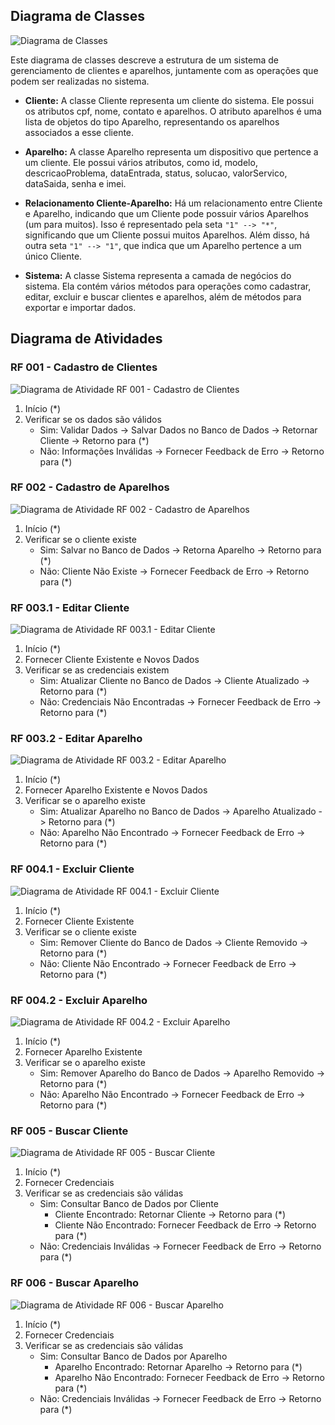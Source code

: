 ## Diagrama de Classes
![Diagrama de Classes](./imgs/diagramClass.png)

Este diagrama de classes descreve a estrutura de um sistema de gerenciamento de clientes e aparelhos, juntamente com as operações que podem ser realizadas no sistema.

- **Cliente:** A classe Cliente representa um cliente do sistema. Ele possui os atributos cpf, nome, contato e aparelhos. O atributo aparelhos é uma lista de objetos do tipo Aparelho, representando os aparelhos associados a esse cliente.

- **Aparelho:** A classe Aparelho representa um dispositivo que pertence a um cliente. Ele possui vários atributos, como id, modelo, descricaoProblema, dataEntrada, status, solucao, valorServico, dataSaida, senha e imei.

- **Relacionamento Cliente-Aparelho:** Há um relacionamento entre Cliente e Aparelho, indicando que um Cliente pode possuir vários Aparelhos (um para muitos). Isso é representado pela seta `"1" --> "*"`, significando que um Cliente possui muitos Aparelhos. Além disso, há outra seta `"1" --> "1"`, que indica que um Aparelho pertence a um único Cliente.

- **Sistema:** A classe Sistema representa a camada de negócios do sistema. Ela contém vários métodos para operações como cadastrar, editar, excluir e buscar clientes e aparelhos, além de métodos para exportar e importar dados.


## Diagrama de Atividades

### RF 001 - Cadastro de Clientes

![Diagrama de Atividade RF 001 - Cadastro de Clientes](./imgs/RF001.png)

1. Início (*)
2. Verificar se os dados são válidos
   - Sim: Validar Dados -> Salvar Dados no Banco de Dados -> Retornar Cliente -> Retorno para (*)
   - Não: Informações Inválidas -> Fornecer Feedback de Erro -> Retorno para (*)

### RF 002 - Cadastro de Aparelhos

![Diagrama de Atividade RF 002 - Cadastro de Aparelhos](./imgs/RF002.png)

1. Início (*)
2. Verificar se o cliente existe
   - Sim: Salvar no Banco de Dados -> Retorna Aparelho -> Retorno para (*)
   - Não: Cliente Não Existe -> Fornecer Feedback de Erro -> Retorno para (*)

### RF 003.1 - Editar Cliente

![Diagrama de Atividade RF 003.1 - Editar Cliente](./imgs/RF003-1.png)

1. Início (*)
2. Fornecer Cliente Existente e Novos Dados
3. Verificar se as credenciais existem
   - Sim: Atualizar Cliente no Banco de Dados -> Cliente Atualizado -> Retorno para (*)
   - Não: Credenciais Não Encontradas -> Fornecer Feedback de Erro -> Retorno para (*)

### RF 003.2 - Editar Aparelho

![Diagrama de Atividade RF 003.2 - Editar Aparelho](./imgs/RF003-2.png)

1. Início (*)
2. Fornecer Aparelho Existente e Novos Dados
3. Verificar se o aparelho existe
   - Sim: Atualizar Aparelho no Banco de Dados -> Aparelho Atualizado -> Retorno para (*)
   - Não: Aparelho Não Encontrado -> Fornecer Feedback de Erro -> Retorno para (*)


### RF 004.1 - Excluir Cliente

![Diagrama de Atividade RF 004.1 - Excluir Cliente](./imgs/RF004-1.png)

1. Início (*)
2. Fornecer Cliente Existente
3. Verificar se o cliente existe
   - Sim: Remover Cliente do Banco de Dados -> Cliente Removido -> Retorno para (*)
   - Não: Cliente Não Encontrado -> Fornecer Feedback de Erro -> Retorno para (*)


### RF 004.2 - Excluir Aparelho

![Diagrama de Atividade RF 004.2 - Excluir Aparelho](./imgs/RF004-2.png)

1. Início (*)
2. Fornecer Aparelho Existente
3. Verificar se o aparelho existe
   - Sim: Remover Aparelho do Banco de Dados -> Aparelho Removido -> Retorno para (*)
   - Não: Aparelho Não Encontrado -> Fornecer Feedback de Erro -> Retorno para (*)

### RF 005 - Buscar Cliente

![Diagrama de Atividade RF 005 - Buscar Cliente](./imgs/RF005.png)

1. Início (*)
2. Fornecer Credenciais
3. Verificar se as credenciais são válidas
   - Sim: Consultar Banco de Dados por Cliente
     - Cliente Encontrado: Retornar Cliente -> Retorno para (*)
     - Cliente Não Encontrado: Fornecer Feedback de Erro -> Retorno para (*)
   - Não: Credenciais Inválidas -> Fornecer Feedback de Erro -> Retorno para (*)

### RF 006 - Buscar Aparelho

![Diagrama de Atividade RF 006 - Buscar Aparelho](./imgs/RF006.png)

1. Início (*)
2. Fornecer Credenciais
3. Verificar se as credenciais são válidas
   - Sim: Consultar Banco de Dados por Aparelho
     - Aparelho Encontrado: Retornar Aparelho -> Retorno para (*)
     - Aparelho Não Encontrado: Fornecer Feedback de Erro -> Retorno para (*)
   - Não: Credenciais Inválidas -> Fornecer Feedback de Erro -> Retorno para (*)
